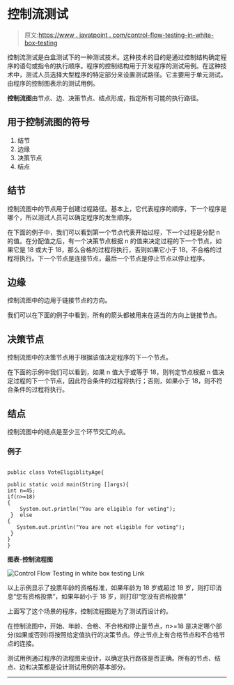 # 控制流测试

> 原文:[https://www . javatpoint . com/control-flow-testing-in-white-box-testing](https://www.javatpoint.com/control-flow-testing-in-white-box-testing)

控制流测试是白盒测试下的一种测试技术。这种技术的目的是通过控制结构确定程序的语句或指令的执行顺序。程序的控制结构用于开发程序的测试用例。在这种技术中，测试人员选择大型程序的特定部分来设置测试路径。它主要用于单元测试。由程序的控制图表示的测试用例。

**控制流图**由节点、边、决策节点、结点形成，指定所有可能的执行路径。

## 用于控制流图的符号

1.  结节
2.  边缘
3.  决策节点
4.  结点

## 结节

控制流图中的节点用于创建过程路径。基本上，它代表程序的顺序，下一个程序是哪个，所以测试人员可以确定程序的发生顺序。

在下面的例子中，我们可以看到第一个节点代表开始过程，下一个过程是分配 n 的值。在分配值之后，有一个决策节点根据 n 的值来决定过程的下一个节点，如果它是 18 或大于 18，那么合格的过程将执行，否则如果它小于 18，不合格的过程将执行。下一个节点是连接节点，最后一个节点是停止节点以停止程序。

## 边缘

控制流图中的边用于链接节点的方向。

我们可以在下面的例子中看到，所有的箭头都被用来在适当的方向上链接节点。

## 决策节点

控制流图中的决策节点用于根据该值决定程序的下一个节点。

在下面的示例中我们可以看到，如果 n 值大于或等于 18，则判定节点根据 n 值决定过程的下一个节点，因此符合条件的过程将执行；否则，如果小于 18，则不符合条件的过程将执行。

## 结点

控制流图中的结点是至少三个环节交汇的点。

### 例子

```

public class VoteEligiblityAge{

public static void main(String []args){
int n=45;
if(n>=18)
{
    System.out.println("You are eligible for voting");
 }  else         
{
   System.out.println("You are not eligible for voting");
 }
}
}

```

**图表-控制流程图**

![Control Flow Testing in white box testing Link](../Images/9556f529859ac0e6dff23ed99d8b4032.png)

以上示例显示了投票年龄的资格标准，如果年龄为 18 岁或超过 18 岁，则打印消息“您有资格投票”，如果年龄小于 18 岁，则打印“您没有资格投票”

上面写了这个场景的程序，控制流程图是为了测试而设计的。

在控制流图中，开始、年龄、合格、不合格和停止是节点，n>=18 是决定哪个部分(如果或否则)将按照给定值执行的决策节点。停止节点上有合格节点和不合格节点的连接。

测试用例通过程序的流程图来设计，以确定执行路径是否正确。所有的节点、结点、边和决策都是设计测试用例的基本部分。

* * *